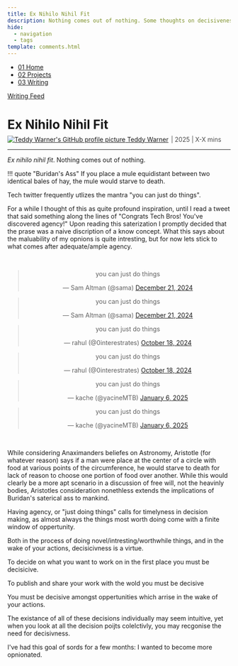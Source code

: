 ```yaml
---
title: Ex Nihilo Nihil Fit
description: Nothing comes out of nothing. Some thoughts on decisiveness.
hide:
  - navigation
  - tags
template: comments.html
---
```


<head>
  <meta charset="UTF-8">
  <meta name="viewport" content="width=device-width, initial-scale=1.0">
  
  <!-- Primary Meta Tags -->
  <meta name="title" content="Ex Nihilo Nihil Fit - Teddy Warner">
  <meta name="description" content="Nothing comes out of nothing. Some thoughts on decisiveness.">
  <meta name="keywords" content="INSERT TAGS">
  <meta name="author" content="Teddy Warner">
  <meta name="robots" content="index, follow">
  
  <!-- Open Graph / Facebook -->
  <meta property="og:type" content="website">
  <meta property="og:url" content="https://teddywarner.org/writings/decisiveness/">
  <meta property="og:title" content="Ex Nihilo Nihil Fit - Teddy Warner">
  <meta property="og:description" content="Nothing comes out of nothing. Some thoughts on decisiveness.">
  <meta property="og:image" content="https://teddywarner.org/assets/images/decisiveness/decisiveness.png">
  <meta property="og:image:type" content="image/png">
  <meta property="og:image:width" content="1200">
  <meta property="og:image:height" content="630">

  <!-- Twitter -->
  <meta property="twitter:card" content="summary_large_image">
  <meta property="twitter:url" content="https://teddywarner.org/writings/decisiveness/">
  <meta property="twitter:title" content="Ex Nihilo Nihil Fit - Teddy Warner">
  <meta property="twitter:description" content="Nothing comes out of nothing. Some thoughts on decisiveness.">
  <meta property="twitter:image" content="https://teddywarner.org/assets/images/decisiveness/decisiveness.png">

  <!-- Existing resource links -->
  <script src="https://kit.fontawesome.com/79ff35ecec.js" crossorigin="anonymous"></script>
  <link rel="preconnect" href="https://fonts.googleapis.com">
  <link rel="preconnect" href="https://fonts.gstatic.com" crossorigin>
  <link href="https://fonts.googleapis.com/css2?family=Crimson+Pro:ital,wght@0,200..900;1,200..900&display=swap" rel="stylesheet">
  <link href="https://fonts.googleapis.com/css2?family=Crimson+Pro:ital,wght@0,200..900;1,200..900&family=JetBrains+Mono:ital,wght@0,100..800;1,100..800&display=swap" rel="stylesheet">
  <link rel="stylesheet" href="../../assets/css/projects/project.css">
  <link rel="stylesheet" href="../../assets/css/projects/vnp.css">
  <link rel="stylesheet" href="../../assets/css/header.css">
</head>

  <nav class="main-navigation">
    <ul>
      <li><a class="home" href="https://teddywarner.com"><span class="navnum">01</span> Home</a></li>
      <li><a class="proj" href="https://teddywarner.com/proj/"><span class="navnum">02</span> Projects</a></li>
      <li><a class="writ" href="https://teddywarner.com/writ/"><span class="navnum">03</span> Writing</a></li>
    </ul>
  </nav>
  
  <div class="blur-overlay"></div>

<script src="../../assets/js/header.js"></script>
<script>
  document.addEventListener('DOMContentLoaded', function() {
    initializeHeader();
  });
</script>
  
<div class="return2feed"><a href="https://teddywarner.org/writ"><i class="fa-solid fa-arrow-left-long"></i> Writing Feed</a></div>

# Ex Nihilo Nihil Fit

<div style="margin-top: -0.8em;">
  <span class="abtlinks"><a href="https://x.com/WarnerTeddy"><img src="https://avatars.githubusercontent.com/u/48384497" alt="Teddy Warner's GitHub profile picture" class="profilepic"><span class="abt" id="name"> Teddy Warner</a><span class="abt" style="font-weight: 300; padding-left: 6px;"><span class="year">| 2025 </span>| <span class="readTime"><i class="far fa-clock"></i> X-X mins</span></span></span></span>
  <span class="share" style=" color: inherit;">
  <a class="fb" title="Share on Facebook" href="https://www.facebook.com/sharer/sharer.php?u=https://teddywarner.org/writings/decisiveness/"><i class="fa-brands fa-facebook"></i></a>
  <a class="twitter" title="Share on Twitter" href="https://twitter.com/intent/tweet?url=https://teddywarner.org/writings/decisiveness/&text="><i class="fa-brands fa-x-twitter"></i></a>
  <a class="pin" title="Share on Pinterest" href="https://pinterest.com/pin/create/button/?url=https://teddywarner.org/writings/decisiveness/&media=&description="><i class="fa-brands fa-pinterest"></i></a>
  <a class="ln" title="Share on LinkedIn" href="https://www.linkedin.com/shareArticle?mini=true&url=https://teddywarner.org/writings/decisiveness/"><i class="fab fa-linkedin"></i></a>
  <a class="email" title="Share via Email" href="mailto:info@example.com?&subject=&cc=&bcc=&body=https://teddywarner.org/writings/decisiveness/%0A"><i class="fa-solid fa-paper-plane"></i></a>
  </span>
</div>

---

*Ex nihilo nihil fit*. Nothing comes out of nothing.

!!! quote "Buridan's Ass"
    If you place a mule equidistant between two identical bales of hay, the mule would starve to death.

Tech twitter frequently utlizes the mantra "you can just do things".

For a while I thought of this as quite profound inspiration, until I read a tweet that said something along the lines of "Congrats Tech Bros! You've discovered agency!" Upon reading this saterization I promptly decided that the prase was a naive discription of a know concept. What this says about the maluability of my opnions is quite intresting, but for now lets stick to what comes after adequate/ample agency.

<center>
  <br>
  <div class="tweet-container">
    <div class="tweet-item">
      <span class="lighttweet"><blockquote class="twitter-tweet"><p lang="en" dir="ltr" width>you can just do things</p>&mdash; Sam Altman (@sama) <a href="https://twitter.com/sama/status/1870527558783218106?ref_src=twsrc%5Etfw">December 21, 2024</a></blockquote> <script async src="https://platform.twitter.com/widgets.js" charset="utf-8"></script></span>
      <span class="darktweet"><blockquote class="twitter-tweet" data-theme="dark"><p lang="en" dir="ltr">you can just do things</p>&mdash; Sam Altman (@sama) <a href="https://twitter.com/sama/status/1870527558783218106?ref_src=twsrc%5Etfw">December 21, 2024</a></blockquote> <script async src="https://platform.twitter.com/widgets.js" charset="utf-8"></script></span>
    </div>
    <div class="tweet-item">
      <span class="lighttweet"><blockquote class="twitter-tweet"><p lang="en" dir="ltr">you can just do things</p>&mdash; rahul (@0interestrates) <a href="https://twitter.com/0interestrates/status/1847410452814614726?ref_src=twsrc%5Etfw">October 18, 2024</a></blockquote> <script async src="https://platform.twitter.com/widgets.js" charset="utf-8"></script></span>
      <span class="darktweet"><blockquote class="twitter-tweet" data-theme="dark"><p lang="en" dir="ltr">you can just do things</p>&mdash; rahul (@0interestrates) <a href="https://twitter.com/0interestrates/status/1847410452814614726?ref_src=twsrc%5Etfw">October 18, 2024</a></blockquote> <script async src="https://platform.twitter.com/widgets.js" charset="utf-8"></script></span>
    </div>
    <div class="tweet-item">
      <span class="lighttweet"><blockquote class="twitter-tweet"><p lang="en" dir="ltr">you can just do things</p>&mdash; kache (@yacineMTB) <a href="https://twitter.com/yacineMTB/status/1876266035848060974?ref_src=twsrc%5Etfw">January 6, 2025</a></blockquote> <script async src="https://platform.twitter.com/widgets.js" charset="utf-8"></script></span>
      <span class="darktweet"><blockquote class="twitter-tweet" data-theme="dark"><p lang="en" dir="ltr">you can just do things</p>&mdash; kache (@yacineMTB) <a href="https://twitter.com/yacineMTB/status/1876266035848060974?ref_src=twsrc%5Etfw">January 6, 2025</a></blockquote> <script async src="https://platform.twitter.com/widgets.js" charset="utf-8"></script></span>
    </div>
  </div>
  <br>
</center>

While considering Anaximanders beliefes on Astronomy, Aristotle (for whatever reason) says if a man were place at the center of a circle with food at various points of the circumference, he would starve to death for lack of reason to choose one portion of food over another. While this would clearly be a more apt scenario in a discussion of free will, not the heavinly bodies, Aristotles consideration nonethless extends the implications of Buridan's saterical ass to mankind.

Having agency, or "just doing things" calls for timelyness in decision making, as almost always the things most worth doing come with a finite window of oppertunity. 

Both in the process of doing novel/intresting/worthwhile things, and in the wake of your actions, decisicivness is a virtue.

To decide on what you want to work on in the first place you must be decisicive.

To publish and share your work with the wold you must be decisive

You must be decisive amongst oppertunities which arrise in the wake of your actions.

The existance of all of these decisions individually may seem intuitive, yet when you look at all the decision poijts colelctivly, you may recgonise the need for decisivness.

I've had this goal of sords for a few months: I wanted to become more opnionated.

